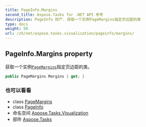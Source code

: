 ```yaml
---
title: PageInfo.Margins
second_title: Aspose.Tasks for .NET API 参考
description: PageInfo 财产. 获取一个实例PageMargins指定页边距的类
type: docs
weight: 50
url: /zh/net/aspose.tasks.visualization/pageinfo/margins/
---
```

## PageInfo.Margins property

获取一个实例[`PageMargins`](../../pagemargins/)指定页边距的类。

```csharp
public PageMargins Margins { get; }
```

### 也可以看看

* class [PageMargins](../../pagemargins/)
* class [PageInfo](../)
* 命名空间 [Aspose.Tasks.Visualization](../../pageinfo/)
* 部件 [Aspose.Tasks](../../../)


